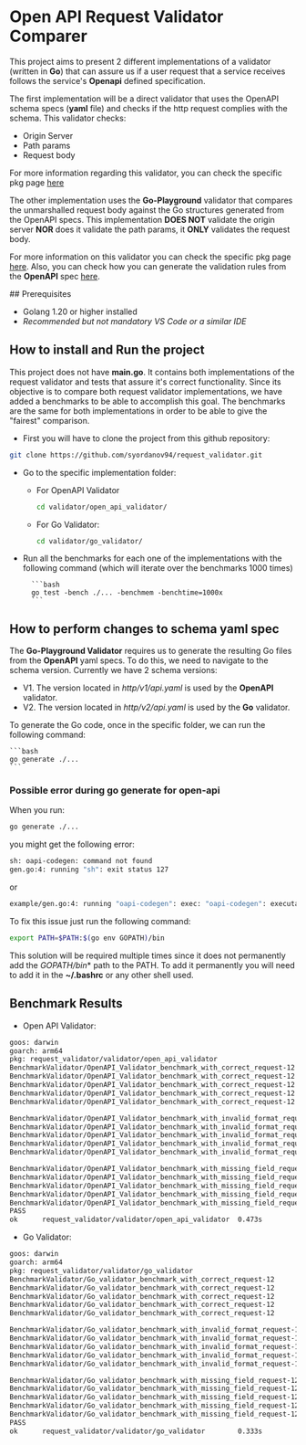# Open API Request Validator Comparer

This project aims to present 2 different implementations of a validator (written in **Go**) that can assure us if a user request that a service receives follows the service's **Openapi** defined specification. 

The first implementation will be a direct validator that uses the OpenAPI schema specs (**yaml** file) and checks if the http request complies with the schema. This validator checks:
- Origin Server
- Path params
- Request body

For more information regarding this validator, you can check the specific pkg page [here](https://github.com/getkin/kin-openapi?tab=readme-ov-file#validating-http-requestsresponses)


The other implementation uses the **Go-Playground** validator that compares the unmarshalled request body against the Go structures generated from the OpenAPI specs. This implementation **DOES NOT** validate the origin server **NOR** does it validate the path params, it **ONLY** validates the request body. 

For more information on this validator you can check the specific pkg page [here](https://github.com/go-playground/validator). Also, you can check how you can generate the validation rules from the **OpenAPI** spec [here](https://github.com/oapi-codegen/oapi-codegen/blob/main/examples/extensions/xoapicodegenextratags/api.yaml).

## Prerequisites

- Golang 1.20 or higher installed
- _Recommended but not mandatory VS Code or a similar IDE_

## How to install and Run the project

This project does not have **main.go**. It contains both implementations of the request validator and tests that assure it's correct functionality. Since its objective is to compare both request validator implementations, we have added a benchmarks to be able to accomplish this goal. The benchmarks are the same for both implementations in order to be able to give the "fairest" comparison. 

- First you will have to clone the project from this github repository:

```bash
git clone https://github.com/syordanov94/request_validator.git
```

- Go to the specific implementation folder:

    - For OpenAPI Validator

        ```bash
        cd validator/open_api_validator/
        ```

    - For Go Validator:
    
        ```bash
        cd validator/go_validator/
        ```

- Run all the benchmarks for each one of the implementations with the following command (which will iterate over the benchmarks 1000 times)

        ```bash
        go test -bench ./... -benchmem -benchtime=1000x
        ```

## How to perform changes to schema yaml spec

The **Go-Playground Validator** requires us to generate the resulting Go files from the **OpenAPI** yaml specs. To do this, we need to navigate to the schema version. Currently we have 2 schema versions:

- V1. The version located in *http/v1/api.yaml* is used by the **OpenAPI** validator.
- V2. The version located in *http/v2/api.yaml* is used by the **Go** validator.

To generate the Go code, once in the specific folder, we can run the following command:

    ```bash
    go generate ./...
    ```


### Possible error during go generate for open-api

When you run:

```bash
go generate ./...
```

you might get the following error:

```bash
sh: oapi-codegen: command not found
gen.go:4: running "sh": exit status 127
```

or

```bash
example/gen.go:4: running "oapi-codegen": exec: "oapi-codegen": executable file not found in $PATH
```

To fix this issue just run the following command:

```bash
export PATH=$PATH:$(go env GOPATH)/bin
```

This solution will be required multiple times since it does not permanently add the *GOPATH/bin** path to the PATH. To add it permanently you will need to add it in the **~/.bashrc** or any other shell used.

## Benchmark Results

- Open API Validator:

```bash
goos: darwin
goarch: arm64
pkg: request_validator/validator/open_api_validator
BenchmarkValidator/OpenAPI_Validator_benchmark_with_correct_request-12              1000              6625 ns/op            3763 B/op         45 allocs/op
BenchmarkValidator/OpenAPI_Validator_benchmark_with_correct_request-12              1000              5456 ns/op            3763 B/op         45 allocs/op
BenchmarkValidator/OpenAPI_Validator_benchmark_with_correct_request-12              1000              4987 ns/op            3763 B/op         45 allocs/op
BenchmarkValidator/OpenAPI_Validator_benchmark_with_correct_request-12              1000              4870 ns/op            3763 B/op         45 allocs/op
BenchmarkValidator/OpenAPI_Validator_benchmark_with_correct_request-12              1000              4494 ns/op            3763 B/op         45 allocs/op

BenchmarkValidator/OpenAPI_Validator_benchmark_with_invalid_format_request-12       1000              5950 ns/op            6875 B/op         74 allocs/op
BenchmarkValidator/OpenAPI_Validator_benchmark_with_invalid_format_request-12       1000              5988 ns/op            6876 B/op         74 allocs/op
BenchmarkValidator/OpenAPI_Validator_benchmark_with_invalid_format_request-12       1000              5518 ns/op            6837 B/op         74 allocs/op
BenchmarkValidator/OpenAPI_Validator_benchmark_with_invalid_format_request-12       1000              5480 ns/op            6877 B/op         74 allocs/op
BenchmarkValidator/OpenAPI_Validator_benchmark_with_invalid_format_request-12       1000              5688 ns/op            6877 B/op         74 allocs/op

BenchmarkValidator/OpenAPI_Validator_benchmark_with_missing_field_request-12        1000             35223 ns/op           46807 B/op        248 allocs/op
BenchmarkValidator/OpenAPI_Validator_benchmark_with_missing_field_request-12        1000             32339 ns/op           46818 B/op        248 allocs/op
BenchmarkValidator/OpenAPI_Validator_benchmark_with_missing_field_request-12        1000             32281 ns/op           46815 B/op        248 allocs/op
BenchmarkValidator/OpenAPI_Validator_benchmark_with_missing_field_request-12        1000             31690 ns/op           46819 B/op        248 allocs/op
BenchmarkValidator/OpenAPI_Validator_benchmark_with_missing_field_request-12        1000             31982 ns/op           46781 B/op        248 allocs/op
PASS
ok      request_validator/validator/open_api_validator  0.473s
```

- Go Validator:

```bash
goos: darwin
goarch: arm64
pkg: request_validator/validator/go_validator
BenchmarkValidator/Go_validator_benchmark_with_correct_request-12                   1000              3707 ns/op            2165 B/op         20 allocs/op
BenchmarkValidator/Go_validator_benchmark_with_correct_request-12                   1000              3282 ns/op            2165 B/op         20 allocs/op
BenchmarkValidator/Go_validator_benchmark_with_correct_request-12                   1000              2948 ns/op            2165 B/op         20 allocs/op
BenchmarkValidator/Go_validator_benchmark_with_correct_request-12                   1000              2974 ns/op            2165 B/op         20 allocs/op
BenchmarkValidator/Go_validator_benchmark_with_correct_request-12                   1000              2522 ns/op            2166 B/op         20 allocs/op

BenchmarkValidator/Go_validator_benchmark_with_invalid_format_request-12            1000              2243 ns/op            2331 B/op         25 allocs/op
BenchmarkValidator/Go_validator_benchmark_with_invalid_format_request-12            1000              2149 ns/op            2331 B/op         25 allocs/op
BenchmarkValidator/Go_validator_benchmark_with_invalid_format_request-12            1000              2060 ns/op            2331 B/op         25 allocs/op
BenchmarkValidator/Go_validator_benchmark_with_invalid_format_request-12            1000              2039 ns/op            2331 B/op         25 allocs/op
BenchmarkValidator/Go_validator_benchmark_with_invalid_format_request-12            1000              1825 ns/op            2331 B/op         25 allocs/op

BenchmarkValidator/Go_validator_benchmark_with_missing_field_request-12             1000              1612 ns/op            2291 B/op         24 allocs/op
BenchmarkValidator/Go_validator_benchmark_with_missing_field_request-12             1000              1760 ns/op            2291 B/op         24 allocs/op
BenchmarkValidator/Go_validator_benchmark_with_missing_field_request-12             1000              1775 ns/op            2291 B/op         24 allocs/op
BenchmarkValidator/Go_validator_benchmark_with_missing_field_request-12             1000              1629 ns/op            2291 B/op         24 allocs/op
BenchmarkValidator/Go_validator_benchmark_with_missing_field_request-12             1000              1334 ns/op            2291 B/op         24 allocs/op
PASS
ok      request_validator/validator/go_validator        0.333s
```